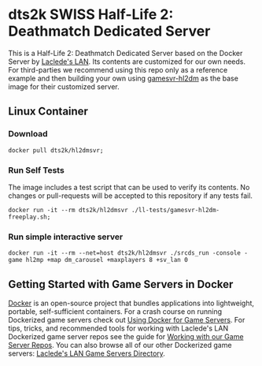 # dts2k SWISS Half-Life 2: Deathmatch Dedicated Server

This is a Half-Life 2: Deathmatch Dedicated Server based on the Docker Server by [Laclede's LAN](https://lacledeslan.com). Its contents are customized for our own needs. For third-parties we recommend using this repo only as a reference example and then building your own using [gamesvr-hl2dm](https://github.com/LacledesLAN/gamesvr-hl2dm) as the base image for their customized server.

## Linux Container

### Download

```shell
docker pull dts2k/hl2dmsvr;
```

### Run Self Tests

The image includes a test script that can be used to verify its contents. No changes or pull-requests will be accepted to this repository if any tests fail.

```shell
docker run -it --rm dts2k/hl2dmsvr ./ll-tests/gamesvr-hl2dm-freeplay.sh;
```

### Run simple interactive server

```shell
docker run -it --rm --net=host dts2k/hl2dmsvr ./srcds_run -console -game hl2mp +map dm_carousel +maxplayers 8 +sv_lan 0
```

## Getting Started with Game Servers in Docker

[Docker](https://docs.docker.com/) is an open-source project that bundles applications into lightweight, portable, self-sufficient containers. For a crash course on running Dockerized game servers check out [Using Docker for Game Servers](https://github.com/LacledesLAN/README.1ST/blob/master/GameServers/DockerAndGameServers.md). For tips, tricks, and recommended tools for working with Laclede's LAN Dockerized game server repos see the guide for [Working with our Game Server Repos](https://github.com/LacledesLAN/README.1ST/blob/master/GameServers/WorkingWithOurRepos.md). You can also browse all of our other Dockerized game servers: [Laclede's LAN Game Servers Directory](https://github.com/LacledesLAN/README.1ST/tree/master/GameServers).

